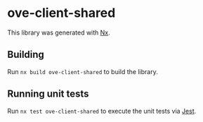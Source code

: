 # ove-client-shared

This library was generated with [Nx](https://nx.dev).

## Building

Run `nx build ove-client-shared` to build the library.

## Running unit tests

Run `nx test ove-client-shared` to execute the unit tests via [Jest](https://jestjs.io).
